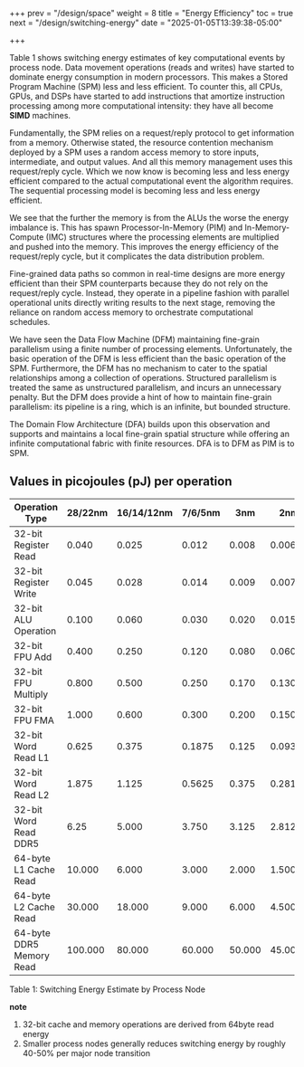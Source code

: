 +++
prev = "/design/space"
weight = 8
title = "Energy Efficiency"
toc = true
next = "/design/switching-energy"
date = "2025-01-05T13:39:38-05:00"

+++

Table 1 shows switching energy estimates of key computational events by process node.
Data movement operations (reads and writes) have started to dominate energy consumption
in modern processors. This makes a Stored Program Machine (SPM) less and less efficient.
To counter this, all CPUs, GPUs, and DSPs have started to add instructions that amortize
instruction processing among more computational intensity: they have all become **SIMD**
machines. 

Fundamentally, the SPM relies on a request/reply protocol to get information from a memory. 
Otherwise stated, the resource contention mechanism deployed by a SPM uses a random
access memory to store inputs, intermediate, and output values. And all this memory 
management uses this request/reply cycle. Which we now know is becoming less and less
energy efficient compared to the actual computational event the algorithm requires.
The sequential processing model is becoming less and less energy efficient.

We see that the further the memory is from the ALUs the worse the energy imbalance is.
This has spawn Processor-In-Memory (PIM) and In-Memory-Compute (IMC) structures where
the processing elements are multiplied and pushed into the memory. This improves the
energy efficiency of the request/reply cycle, but it complicates the data distribution
problem.

Fine-grained data paths so common in real-time designs are more energy efficient than
their SPM counterparts because they do not rely on the request/reply cycle. Instead, they
operate in a pipeline fashion with parallel operational units directly writing results
to the next stage, removing the reliance on random access memory to orchestrate
computational schedules.

We have seen the Data Flow Machine (DFM) maintaining fine-grain parallelism using a finite
number of processing elements. Unfortunately, the basic operation of the DFM
is less efficient than the basic operation of the SPM. Furthermore, the DFM has no
mechanism to cater to the spatial relationships among a collection of operations.
Structured parallelism is treated the same as unstructured parallelism, and incurs
an unnecessary penalty. But the DFM does provide a hint of how to maintain fine-grain
parallelism: its pipeline is a ring, which is an infinite, but bounded structure.

The Domain Flow Architecture (DFA) builds upon this observation and supports and 
maintains a local fine-grain spatial structure while offering an infinite computational
fabric with finite resources. DFA is to DFM as PIM is to SPM.

## Values in picojoules (pJ) per operation

| Operation Type            | 28/22nm  | 16/14/12nm | 7/6/5nm | 3nm     | 2nm     |
|---------------------------|----------|-----------|----------|---------|---------|
| 32-bit Register Read      | 0.040    | 0.025     | 0.012    | 0.008   | 0.006   |
| 32-bit Register Write     | 0.045    | 0.028     | 0.014    | 0.009   | 0.007   |
| 32-bit ALU Operation      | 0.100    | 0.060     | 0.030    | 0.020   | 0.015   |
| 32-bit FPU Add            | 0.400    | 0.250     | 0.120    | 0.080   | 0.060   |
| 32-bit FPU Multiply       | 0.800    | 0.500     | 0.250    | 0.170   | 0.130   |
| 32-bit FPU FMA            | 1.000    | 0.600     | 0.300    | 0.200   | 0.150   |
| 32-bit Word Read L1       | 0.625    | 0.375     | 0.1875   | 0.125   | 0.09375 |
| 32-bit Word Read L2       | 1.875    | 1.125     | 0.5625   | 0.375   | 0.28125 |
| 32-bit Word Read DDR5     | 6.25     | 5.000     | 3.750    | 3.125   | 2.8125  |
| 64-byte L1 Cache Read     | 10.000   | 6.000     | 3.000    | 2.000   | 1.500   |
| 64-byte L2 Cache Read     | 30.000   | 18.000    | 9.000    | 6.000   | 4.500   |
| 64-byte DDR5 Memory Read  | 100.000  | 80.000    | 60.000   | 50.000  | 45.000  |

Table 1: Switching Energy Estimate by Process Node

**note** 
 1. 32-bit cache and memory operations are derived from 64byte read energy
 2. Smaller process nodes generally reduces switching energy by roughly 40-50% per major node transition



